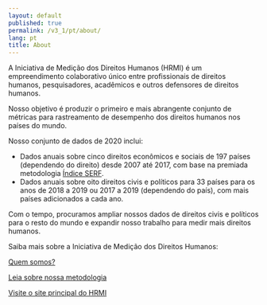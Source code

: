 ```yaml
---
layout: default
published: true
permalink: /v3_1/pt/about/
lang: pt
title: About
---
```



A Iniciativa de Medição dos Direitos Humanos (HRMI) é um empreendimento colaborativo único entre profissionais de direitos humanos, pesquisadores, acadêmicos e outros defensores de direitos humanos.

Nosso objetivo é produzir o primeiro e mais abrangente conjunto de métricas para rastreamento de desempenho dos direitos humanos nos países do mundo.

Nosso conjunto de dados de 2020 inclui:
* Dados anuais sobre cinco direitos econômicos e sociais de 197 países (dependendo do direito) desde 2007 até 2017, com base na premiada metodologia [Índice SERF](https://serfindex.uconn.edu/).
* Dados anuais sobre oito direitos civis e políticos para 33 países para os anos de 2018 a 2019 ou 2017 a 2019 (dependendo do país), com mais países adicionados a cada ano.

Com o  tempo, procuramos ampliar nossos dados de direitos civis e políticos para o resto do mundo e expandir nosso trabalho para medir mais direitos humanos.

Saiba mais sobre a Iniciativa de Medição dos Direitos Humanos:

[Quem somos?](https://humanrightsmeasurement.org/pt-pt/about-hrmi/a-equipe/)

[Leia sobre nossa metodologia](https://humanrightsmeasurement.org/pt-pt/metodologia/visao-geral/)

[Visite o site principal do HRMI](https://humanrightsmeasurement.org/pt-pt/)
